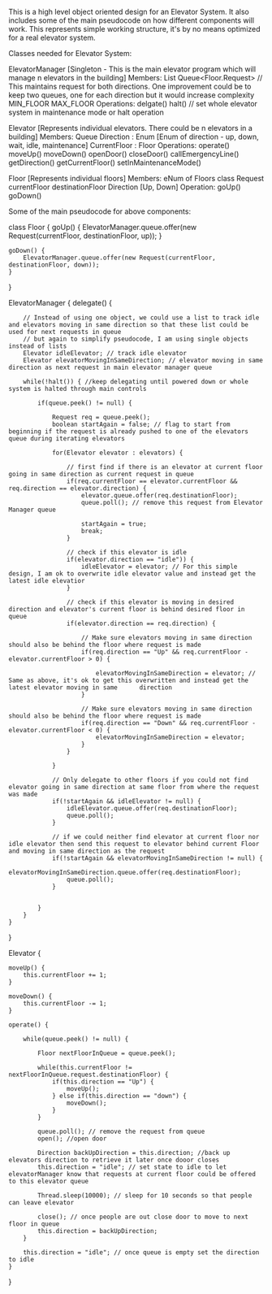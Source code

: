 This is a high level object oriented design for an Elevator System. It also includes some of the main pseudocode on how different components will work. This represents simple working structure, it's by no means optimized for a real elevator system.

Classes needed for Elevator System:

ElevatorManager [Singleton - This is the main elevator program which will manage n elevators in the building]
	Members:
		List<Elevator>
		Queue<Floor.Request> // This maintains request for both directions. One improvement could be to keep two queues, one for each direction but it would increase complexity
		MIN_FLOOR
		MAX_FLOOR
	Operations:
		delgate()
		halt() // set whole elevator system in maintenance mode or halt operation

Elevator [Represents individual elevators. There could be n elevators in a building]
	Members:
		Queue<Floor>
		Direction : Enum [Enum of direction - up, down, wait, idle, maintenance]
		CurrentFloor : Floor
	Operations:
		operate()
		moveUp()
		moveDown()
		openDoor()
		closeDoor()
		callEmergencyLine()
		getDirection()
		getCurrentFloor()
		setInMaintenanceMode()

Floor [Represents individual floors]
	Members:
		eNum of Floors
		class Request
			currentFloor
			destinationFloor
			Direction [Up, Down]
	Operation:
		goUp()
		goDown()



Some of the main pseudocode for above components:

class Floor {
	goUp() {
		ElevatorManager.queue.offer(new Request(currentFloor, destinationFloor, up));
	}	

	goDown() {
		ElevatorManager.queue.offer(new Request(currentFloor, destinationFloor, down));
	}
}

ElevatorManager {
	delegate() {

		// Instead of using one object, we could use a list to track idle and elevators moving in same direction so that these list could be used for next requests in queue
		// but again to simplify pseudocode, I am using single objects instead of lists
		Elevator idleElevator; // track idle elevator
		Elevator elevatorMovingInSameDirection; // elevator moving in same direction as next request in main elevator manager queue 

		while(!halt()) { //keep delegating until powered down or whole system is halted through main controls

			if(queue.peek() != null) {

				Request req = queue.peek();
				boolean startAgain = false; // flag to start from beginning if the request is already pushed to one of the elevators queue during iterating elevators

				for(Elevator elevator : elevators) {

					// first find if there is an elevator at current floor going in same direction as current request in queue
					if(req.currentFloor == elevator.currentFloor && req.direction == elevator.direction) {
						elevator.queue.offer(req.destinationFloor);
						queue.poll(); // remove this request from Elevator Manager queue
						
						startAgain = true;
						break;
					}

					// check if this elevator is idle
					if(elevator.direction == "idle")) {
						idleElevator = elevator; // For this simple design, I am ok to overwrite idle elevator value and instead get the latest idle elevatior
					}

					// check if this elevator is moving in desired direction and elevator's current floor is behind desired floor in queue
					if(elevator.direction == req.direction) {

						// Make sure elevators moving in same direction should also be behind the floor where request is made
						if(req.direction == "Up" && req.currentFloor - elevator.currentFloor > 0) {
							
							elevatorMovingInSameDirection = elevator; // Same as above, it's ok to get this overwritten and instead get the latest elevator moving in same 		direction
						}

						// Make sure elevators moving in same direction should also be behind the floor where request is made
						if(req.direction == "Down" && req.currentFloor - elevator.currentFloor < 0) {
							elevatorMovingInSameDirection = elevator;
						}
					}

				}

				// Only delegate to other floors if you could not find elevator going in same direction at same floor from where the request was made
				if(!startAgain && idleElevator != null) {
					idleElevator.queue.offer(req.destinationFloor);
					queue.poll();
				}
				
				// if we could neither find elevator at current floor nor idle elevator then send this request to elevator behind current Floor and moving in same direction as the request
				if(!startAgain && elevatorMovingInSameDirection != null) {
					elevatorMovingInSameDirection.queue.offer(req.destinationFloor);
					queue.poll();
				}


			}
		}
	}
}


Elevator {

	moveUp() {
		this.currentFloor += 1;
	}

	moveDown() {
		this.currentFloor -= 1;
	}
	
	operate() {

		while(queue.peek() != null) {

			Floor nextFloorInQueue = queue.peek();

			while(this.currentFloor != nextFloorInQueue.request.destinationFloor) {
				if(this.direction == "Up") {
					moveUp();
				} else if(this.direction == "down") {
					moveDown();
				}
			}

			queue.poll(); // remove the request from queue
			open(); //open door

			Direction backUpDirection = this.direction; //back up elevators direction to retrieve it later once dooor closes
			this.direction = "idle"; // set state to idle to let elevatorManager know that requests at current floor could be offered to this elevator queue

			Thread.sleep(10000); // sleep for 10 seconds so that people can leave elevator

			close(); // once people are out close door to move to next floor in queue
			this.direction = backUpDirection;
		}

		this.direction = "idle"; // once queue is empty set the direction to idle
	}
}
